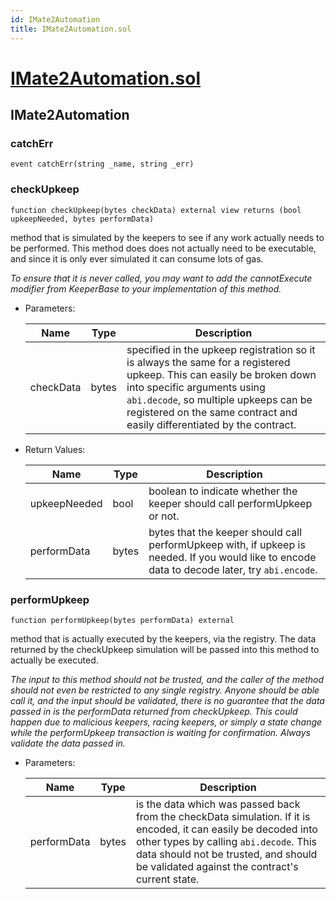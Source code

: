 ```yaml
---
id: IMate2Automation
title: IMate2Automation.sol
---
```

# [IMate2Automation.sol](https://github.com/chromatic-protocol/contracts/tree/main/contracts/core/automation/mate2/IMate2Automation.sol)

## IMate2Automation

### catchErr

```solidity
event catchErr(string _name, string _err)
```

### checkUpkeep

```solidity
function checkUpkeep(bytes checkData) external view returns (bool upkeepNeeded, bytes performData)
```

method that is simulated by the keepers to see if any work actually
needs to be performed. This method does does not actually need to be
executable, and since it is only ever simulated it can consume lots of gas.

_To ensure that it is never called, you may want to add the
cannotExecute modifier from KeeperBase to your implementation of this
method._

- Parameters:

  | Name | Type | Description |
  | ---- | ---- | ----------- |
  | checkData | bytes | specified in the upkeep registration so it is always the same for a registered upkeep. This can easily be broken down into specific arguments using `abi.decode`, so multiple upkeeps can be registered on the same contract and easily differentiated by the contract. |

- Return Values:

  | Name | Type | Description |
  | ---- | ---- | ----------- |
  | upkeepNeeded | bool | boolean to indicate whether the keeper should call performUpkeep or not. |
  | performData | bytes | bytes that the keeper should call performUpkeep with, if upkeep is needed. If you would like to encode data to decode later, try `abi.encode`. |

### performUpkeep

```solidity
function performUpkeep(bytes performData) external
```

method that is actually executed by the keepers, via the registry.
The data returned by the checkUpkeep simulation will be passed into
this method to actually be executed.

_The input to this method should not be trusted, and the caller of the
method should not even be restricted to any single registry. Anyone should
be able call it, and the input should be validated, there is no guarantee
that the data passed in is the performData returned from checkUpkeep. This
could happen due to malicious keepers, racing keepers, or simply a state
change while the performUpkeep transaction is waiting for confirmation.
Always validate the data passed in._

- Parameters:

  | Name | Type | Description |
  | ---- | ---- | ----------- |
  | performData | bytes | is the data which was passed back from the checkData simulation. If it is encoded, it can easily be decoded into other types by calling `abi.decode`. This data should not be trusted, and should be validated against the contract's current state. |

